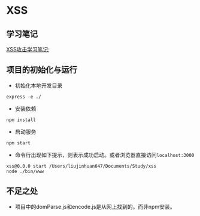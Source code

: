 # XSS

## 学习笔记

[XSS攻击学习笔记](https://liujinhuan.github.io/2017/04/27/XSS%E6%94%BB%E5%87%BB%E5%AD%A6%E4%B9%A0%E7%AC%94%E8%AE%B0/);

## 项目的初始化与运行

+ 初始化本地开发目录

```
express -e ./
```

+ 安装依赖

```
npm install
```

+ 启动服务

```
npm start
```

+ 命令行出现如下提示，则表示成功启动。或者浏览器直接访问`localhost:3000`

```
xss@0.0.0 start /Users/liujinhuan647/Documents/Study/xss
node ./bin/www
```

## 不足之处

+ 项目中的domParse.js和encode.js是从网上找到的。而非npm安装。
